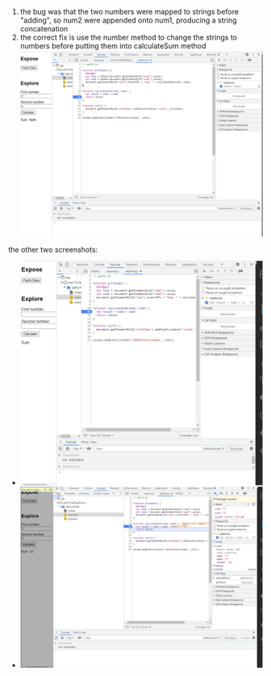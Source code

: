 1. the bug was that the two numbers were mapped to strings before "adding", so num2 were appended onto num1, producing a string concatenation
2. the correct fix is use the number method to change the strings to numbers before putting them into calculateSum method ![fix](fix.png)

the other two screenshots:
- ![breakpoint](result-calculateSum.png)
- ![watch_expression](result-dataType.png)